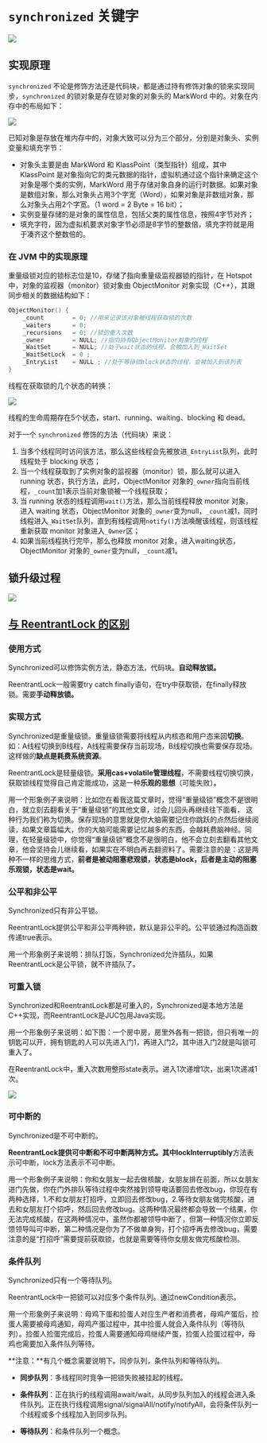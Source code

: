 # `synchronized` 关键字

![](https://images.yingwai.top/picgo/20210901162458.jpg)

## 实现原理

`synchronized` 不论是修饰方法还是代码块，都是通过持有修饰对象的锁来实现同步，`synchronized` 的锁对象是存在锁对象的对象头的 MarkWord 中的。对象在内存中的布局如下：

![](https://images.yingwai.top/picgo/20210730180343.png)

已知对象是存放在堆内存中的，对象大致可以分为三个部分，分别是对象头、实例变量和填充字节：

- 对象头主要是由 MarkWord 和 KlassPoint（类型指针）组成，其中 KlassPoint 是对象指向它的类元数据的指针，虚拟机通过这个指针来确定这个对象是哪个类的实例，MarkWord 用于存储对象自身的运行时数据。如果对象是数组对象，那么对象头占用3个字宽（Word），如果对象是非数组对象，那么对象头占用2个字宽。（1 word = 2 Byte = 16 bit）；
- 实例变量存储的是对象的属性信息，包括父类的属性信息，按照4字节对齐；
- 填充字符，因为虚拟机要求对象字节必须是8字节的整数倍，填充字符就是用于凑齐这个整数倍的。

### 在 JVM 中的实现原理

重量级锁对应的锁标志位是10，存储了指向重量级监视器锁的指针，在 Hotspot 中，对象的监视器（monitor）锁对象由 ObjectMonitor 对象实现（C++），其跟同步相关的数据结构如下：

```c
ObjectMonitor() {
    _count        = 0; //用来记录该对象被线程获取锁的次数
    _waiters      = 0;
    _recursions   = 0; //锁的重入次数
    _owner        = NULL; //指向持有ObjectMonitor对象的线程
    _WaitSet      = NULL; //处于wait状态的线程，会被加入到_WaitSet
    _WaitSetLock  = 0 ;
    _EntryList    = NULL ; //处于等待锁block状态的线程，会被加入到该列表
}
```

线程在获取锁的几个状态的转换：

![](https://images.yingwai.top/picgo/20210730180747.jpg)

线程的生命周期存在5个状态，start、running、waiting、blocking 和 dead。

对于一个 `synchronized` 修饰的方法（代码块）来说：

1. 当多个线程同时访问该方法，那么这些线程会先被放进`_EntryList`队列，此时线程处于 blocking 状态；
2. 当一个线程获取到了实例对象的监视器（monitor）锁，那么就可以进入 running 状态，执行方法，此时，ObjectMonitor 对象的`_owner`指向当前线程，`_count`加1表示当前对象锁被一个线程获取；
3. 当 running 状态的线程调用`wait()`方法，那么当前线程释放 monitor 对象，进入 waiting 状态，ObjectMonitor 对象的`_owner`变为null，`_count`减1，同时线程进入`_WaitSet`队列，直到有线程调用`notify()`方法唤醒该线程，则该线程重新获取 monitor 对象进入`_Owner`区；
4. 如果当前线程执行完毕，那么也释放 monitor 对象，进入waiting状态，ObjectMonitor 对象的`_owner`变为null，`_count`减1。



## 锁升级过程

![](https://images.yingwai.top/picgo/20210730180857.png)



## [与 ReentrantLock 的区别](https://segmentfault.com/a/1190000039091031)

### 使用方式

Synchronized可以修饰实例方法，静态方法，代码块。**自动释放锁。**

ReentrantLock一般需要try catch finally语句，在try中获取锁，在finally释放锁。需要**手动释放锁。**

### 实现方式

Synchronized是重量级锁。重量级锁需要将线程从内核态和用户态来回**切换**。如：A线程切换到B线程，A线程需要保存当前现场，B线程切换也需要保存现场。这样做的**缺点是耗费系统资源**。

ReentrantLock是轻量级锁。**采用cas+volatile管理线程**，不需要线程切换切换，获取锁线程觉得自己肯定能成功，这是一种**乐观的思想**（可能失败）。

用一个形象例子来说明：比如您在看我这篇文章时，觉得“重量级锁”概念不是很明白，就立刻去翻看关于“重量级锁”的其他文章，过会儿回头再继续往下面看， 这种行为我们称为切换。保存现场的意思就是你大脑需要记住你跳跃的点然后继续阅读，如果文章篇幅大，你的大脑可能需要记忆越多的东西，会越耗费脑神经。同理，在轻量级锁中，你觉得“重量级锁”概念不是很明白，他不会立刻去翻看其他文章，他会坚持会儿继续看，如果实在不明白再去翻资料了。需要注意的是：这是两种不一样的思维方式，**前者是被动阻塞悲观锁，状态是block，后者是主动的阻塞乐观锁，状态是wait。**

### 公平和非公平

Synchronized只有非公平锁。

ReentrantLock提供公平和非公平两种锁，默认是非公平的。公平锁通过构造函数传递true表示。

用一个形象例子来说明：排队打饭，Synchronized允许插队，如果ReentrantLock是公平锁，就不许插队了。

### 可重入锁

Synchronized和ReentrantLock都是可重入的，Synchronized是本地方法是C++实现，而ReentrantLock是JUC包用Java实现。

用一个形象例子来说明：如下图：一个房中房，房里外各有一把锁，但只有唯一的钥匙可以开，拥有钥匙的人可以先进入门1，再进入门2，其中进入门2就是叫锁可重入了。

在ReentrantLock中，重入次数用整形state表示。进入1次递增1次，出来1次递减1次。

![](https://images.yingwai.top/picgo/20210901103750.png)

### 可中断的

Synchronized是不可中断的。

**ReentrantLock提供可中断和不可中断两种方式。**其中**lockInterruptibly**方法表示可中断，lock方法表示不可中断。

用一个形象例子来说明：你和女朋友一起去做核酸，女朋友排在前面，所以女朋友进门先做，你在门外排队等待过程中突然接到领导电话要回去修改bug，你现在有两种选择，1.不和女朋友打招呼，立即回去修改bug，2.等待女朋友做完核酸，进去和女朋友打个招呼，然后回去修改bug。这两种情况最终都会导致一个结果，你无法完成核酸，在这两种情况中，虽然你都被领导中断了，但第一种情况你立即反馈领导叫可中断，第二种情况是你为了不做单身狗，打个招呼再去修改bug，需要注意的是“打招呼”需要提前获取锁，也就是需要等待你女朋友做完核酸检测。

### 条件队列

Synchronized只有一个等待队列。

ReentrantLock中一把锁可以对应多个条件队列。通过newCondition表示。

用一个形象例子来说明：母鸡下蛋和捡蛋人对应生产者和消费者，母鸡产蛋后，捡蛋人需要被母鸡通知，母鸡产蛋过程中，其中捡蛋人就会入条件队列（等待队列）。捡蛋人捡蛋完成后，捡蛋人需要通知母鸡继续产蛋，捡蛋人捡蛋过程中，母鸡也需要加入条件队列等待。

**注意：**有几个概念需要说明下。同步队列，条件队列和等待队列。

* **同步队列**：多线程同时竞争一把锁失败被挂起的线程。

* **条件队列**：正在执行的线程调用await/wait，从同步队列加入的线程会进入条件队列。正在执行线程调用signal/signalAll/notify/notifyAll，会将条件队列一个线程或多个线程加入到同步队列。

* **等待队列**：和条件队列一个概念。

